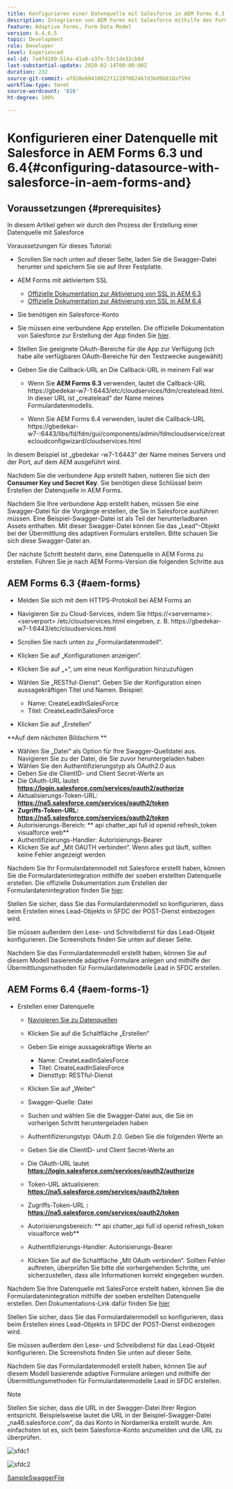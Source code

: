 ```yaml
---
title: Konfigurieren einer Datenquelle mit Salesforce in AEM Forms 6.3 und 6.4
description: Integrieren von AEM Forms mit Salesforce mithilfe des Formulardatenmodells
feature: Adaptive Forms, Form Data Model
version: 6.4,6.5
topic: Development
role: Developer
level: Experienced
exl-id: 7a4fd109-514a-41a8-a3fe-53c1de32cb6d
last-substantial-update: 2020-02-14T00:00:00Z
duration: 232
source-git-commit: af928e60410022f12207082467d3bd9b818af59d
workflow-type: tm+mt
source-wordcount: '816'
ht-degree: 100%

---
```


# Konfigurieren einer Datenquelle mit Salesforce in AEM Forms 6.3 und 6.4{#configuring-datasource-with-salesforce-in-aem-forms-and}

## Voraussetzungen {#prerequisites}

In diesem Artikel gehen wir durch den Prozess der Erstellung einer Datenquelle mit Salesforce

Voraussetzungen für dieses Tutorial:

* Scrollen Sie nach unten auf dieser Seite, laden Sie die Swagger-Datei herunter und speichern Sie sie auf Ihrer Festplatte.
* AEM Forms mit aktiviertem SSL

   * [Offizielle Dokumentation zur Aktivierung von SSL in AEM 6.3](https://helpx.adobe.com/de/experience-manager/6-3/sites/administering/using/ssl-by-default.html)
   * [Offizielle Dokumentation zur Aktivierung von SSL in AEM 6.4](https://helpx.adobe.com/de/experience-manager/6-4/sites/administering/using/ssl-by-default.html)

* Sie benötigen ein Salesforce-Konto
* Sie müssen eine verbundene App erstellen. Die offizielle Dokumentation von Salesforce zur Erstellung der App finden Sie [hier](https://help.salesforce.com/articleView?id=connected_app_create.htm&amp;type=0).
* Stellen Sie geeignete OAuth-Bereiche für die App zur Verfügung (ich habe alle verfügbaren OAuth-Bereiche für den Testzwecke ausgewählt)
* Geben Sie die Callback-URL an Die Callback-URL in meinem Fall war

   * Wenn Sie **AEM Forms 6.3** verwenden, lautet die Callback-URL https://gbedekar-w7-1:6443/etc/cloudservices/fdm/createlead.html. In dieser URL ist „createlead“ der Name meines Formulardatenmodells.

   * Wenn Sie AEM Forms 6.4 verwenden, lautet die Callback-URL https://gbedekar-w7-:6443/libs/fd/fdm/gui/components/admin/fdmcloudservice/createcloudconfigwizard/cloudservices.html

In diesem Beispiel ist „gbedekar -w7-1:6443“ der Name meines Servers und der Port, auf dem AEM ausgeführt wird.

Nachdem Sie die verbundene App erstellt haben, notieren Sie sich den **Consumer Key und Secret Key**. Sie benötigen diese Schlüssel beim Erstellen der Datenquelle in AEM Forms.

Nachdem Sie Ihre verbundene App erstellt haben, müssen Sie eine Swagger-Datei für die Vorgänge erstellen, die Sie in Salesforce ausführen müssen. Eine Beispiel-Swagger-Datei ist als Teil der herunterladbaren Assets enthalten. Mit dieser Swagger-Datei können Sie das „Lead“-Objekt bei der Übermittlung des adaptiven Formulars erstellen. Bitte schauen Sie sich diese Swagger-Datei an.

Der nächste Schritt besteht darin, eine Datenquelle in AEM Forms zu erstellen. Führen Sie je nach AEM Forms-Version die folgenden Schritte aus

## AEM Forms 6.3 {#aem-forms}

* Melden Sie sich mit dem HTTPS-Protokoll bei AEM Forms an
* Navigieren Sie zu Cloud-Services, indem Sie https://&lt;servername>:&lt;serverport> /etc/cloudservices.html eingeben, z. B. https://gbedekar-w7-1:6443/etc/cloudservices.html
* Scrollen Sie nach unten zu „Formulardatenmodell“.
* Klicken Sie auf „Konfigurationen anzeigen“.
* Klicken Sie auf „+“, um eine neue Konfiguration hinzuzufügen
* Wählen Sie „RESTful-Dienst“. Geben Sie der Konfiguration einen aussagekräftigen Titel und Namen. Beispiel:

   * Name: CreateLeadInSalesForce
   * Titel: CreateLeadInSalesForce

* Klicken Sie auf „Erstellen“

**Auf dem nächsten Bildschirm **

* Wählen Sie „Datei“ als Option für Ihre Swagger-Quelldatei aus. Navigieren Sie zu der Datei, die Sie zuvor heruntergeladen haben
* Wählen Sie den Authentifizierungstyp als OAuth2.0 aus
* Geben Sie die ClientID- und Client Secret-Werte an
* Die OAuth-URL lautet **https://login.salesforce.com/services/oauth2/authorize**
* Aktualisierungs-Token-URL: **https://na5.salesforce.com/services/oauth2/token**
* **Zugriffs-Token-URL: https://na5.salesforce.com/services/oauth2/token**
* Autorisierungs-Bereich: ** api chatter_api full id openid refresh_token visualforce web**
* Authentifizierungs-Handler: Autorisierungs-Bearer
* Klicken Sie auf „Mit OAUTH verbinden“. Wenn alles gut läuft, sollten keine Fehler angezeigt werden

Nachdem Sie Ihr Formulardatenmodell mit Salesforce erstellt haben, können Sie die Formulardatenintegration mithilfe der soeben erstellten Datenquelle erstellen. Die offizielle Dokumentation zum Erstellen der Formulardatenintegration finden Sie [hier](https://helpx.adobe.com/de/aem-forms/6-3/data-integration.html).

Stellen Sie sicher, dass Sie das Formulardatenmodell so konfigurieren, dass beim Erstellen eines Lead-Objekts in SFDC der POST-Dienst einbezogen wird.

Sie müssen außerdem den Lese- und Schreibdienst für das Lead-Objekt konfigurieren. Die Screenshots finden Sie unten auf dieser Seite.

Nachdem Sie das Formulardatenmodell erstellt haben, können Sie auf diesem Modell basierende adaptive Formulare anlegen und mithilfe der Übermittlungsmethoden für Formulardatenmodelle Lead in SFDC erstellen.

## AEM Forms 6.4 {#aem-forms-1}

* Erstellen einer Datenquelle

   * [Navigieren Sie zu Datenquellen](http://localhost:4502/libs/fd/fdm/gui/components/admin/fdmcloudservice/fdm.html/conf/global)

   * Klicken Sie auf die Schaltfläche „Erstellen“
   * Geben Sie einige aussagekräftige Werte an

      * Name: CreateLeadInSalesForce
      * Titel: CreateLeadInSalesForce
      * Diensttyp: RESTful-Dienst

   * Klicken Sie auf „Weiter“
   * Swagger-Quelle: Datei
   * Suchen und wählen Sie die Swagger-Datei aus, die Sie im vorherigen Schritt heruntergeladen haben
   * Authentifizierungstyp: OAuth 2.0. Geben Sie die folgenden Werte an
   * Geben Sie die ClientID- und Client Secret-Werte an
   * Die OAuth-URL lautet **https://login.salesforce.com/services/oauth2/authorize**
   * Token-URL aktualisieren: **https://na5.salesforce.com/services/oauth2/token**
   * Zugriffs-Token-URL **: https://na5.salesforce.com/services/oauth2/token**
   * Autorisierungsbereich: ** api  chatter_api full id  openid  refresh_token  visualforce  web**
   * Authentifizierungs-Handler: Autorisierungs-Bearer
   * Klicken Sie auf die Schaltfläche „Mit OAuth verbinden“. Sollten Fehler auftreten, überprüfen Sie bitte die vorhergehenden Schritte, um sicherzustellen, dass alle Informationen korrekt eingegeben wurden.

Nachdem Sie Ihre Datenquelle mit SalesForce erstellt haben, können Sie die Formulardatenintegration mithilfe der soeben erstellten Datenquelle erstellen. Den Dokumentations-Link dafür finden Sie [hier](https://helpx.adobe.com/de/experience-manager/6-4/forms/using/create-form-data-models.html)

Stellen Sie sicher, dass Sie das Formulardatenmodell so konfigurieren, dass beim Erstellen eines Lead-Objekts in SFDC der POST-Dienst einbezogen wird.

Sie müssen außerdem den Lese- und Schreibdienst für das Lead-Objekt konfigurieren. Die Screenshots finden Sie unten auf dieser Seite.

Nachdem Sie das Formulardatenmodell erstellt haben, können Sie auf diesem Modell basierende adaptive Formulare anlegen und mithilfe der Übermittlungsmethoden für Formulardatenmodelle Lead in SFDC erstellen.

>[!NOTE]
>
>Stellen Sie sicher, dass die URL in der Swagger-Datei Ihrer Region entspricht. Beispielsweise lautet die URL in der Beispiel-Swagger-Datei „na46.salesforce.com“, da das Konto in Nordamerika erstellt wurde. Am einfachsten ist es, sich beim Salesforce-Konto anzumelden und die URL zu überprüfen.

![sfdc1](assets/sfdc1.gif)

![sfdc2](assets/sfdc2.png)

[SampleSwaggerFile](assets/swagger-sales-force-lead.json)
